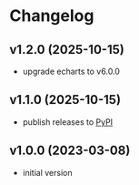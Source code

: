 # Changelog

## v1.2.0 (2025-10-15)
* upgrade echarts to v6.0.0

## v1.1.0 (2025-10-15)
* publish releases to [PyPI](https://pypi.org/project/fava-dashboards/)

## v1.0.0 (2023-03-08)
* initial version
